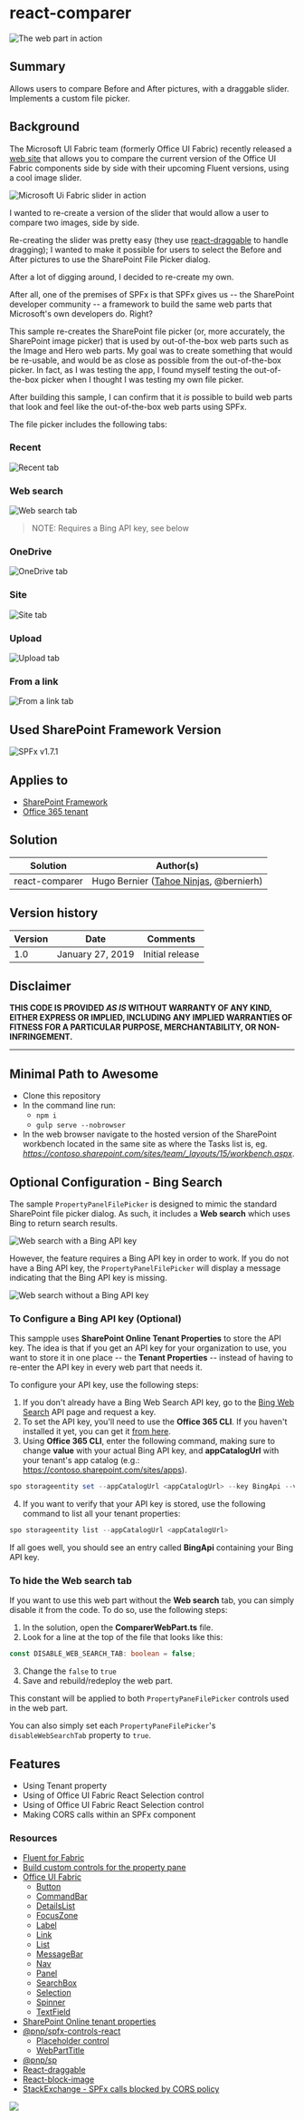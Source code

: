 # react-comparer

![The web part in action](./assets/ComparerWebPart.gif)

## Summary

Allows users to compare Before and After pictures, with a draggable slider. Implements a custom file picker.

## Background

The Microsoft UI Fabric team (formerly Office UI Fabric) recently released a [web site](https://fluentfabric.azurewebsites.net/#/components) that allows you to compare the current version of the Office UI Fabric components side by side with their upcoming Fluent versions, using a cool image slider.

![Microsoft Ui Fabric slider in action](./assets/FluentSlider.gif)

I wanted to re-create a version of the slider that would allow a user to compare two images, side by side.

Re-creating the slider was pretty easy (they use [react-draggable](https://github.com/mzabriskie/react-draggable) to handle dragging); I wanted to make it possible for users to select the
Before and After pictures to use the SharePoint File Picker dialog.

After a lot of digging around, I decided to re-create my own.

After all, one of the premises of SPFx is that SPFx gives us -- the SharePoint developer community -- a framework to build the same web parts that Microsoft's own developers do. Right?

This sample re-creates the SharePoint file picker (or, more accurately, the SharePoint image picker) that is used by out-of-the-box web parts such as the Image and Hero web parts. My goal was to create something that would be re-usable,
and would be as close as possible from the out-of-the-box picker. In fact, as I was testing the app, I found myself testing the out-of-the-box picker when I thought I was testing my own file picker.

After building this sample, I can confirm that it _is_ possible to build web parts that look and feel like the out-of-the-box web parts using SPFx.

The file picker includes the following tabs:

### Recent

![Recent tab](./assets/RecentTab.gif)

### Web search

![Web search tab](./assets/WebSearchTab.gif)
> NOTE: Requires a Bing API key, see below

### OneDrive

![OneDrive tab](./assets/OneDriveTab.gif)

### Site

![Site tab](./assets/SitesTab.gif)

### Upload

![Upload tab](./assets/UploadTab.gif)

### From a link

![From a link tab](./assets/FromLinkTab.gif)


## Used SharePoint Framework Version

![SPFx v1.7.1](https://img.shields.io/badge/SPFx-1.7.1-green.svg)

## Applies to

* [SharePoint Framework](https:/dev.office.com/sharepoint)
* [Office 365 tenant](https://dev.office.com/sharepoint/docs/spfx/set-up-your-development-environment)

## Solution

Solution|Author(s)
--------|---------
react-comparer | Hugo Bernier ([Tahoe Ninjas](http://tahoeninjas.blog), @bernierh)

## Version history

Version|Date|Comments
-------|----|--------
1.0|January 27, 2019|Initial release

## Disclaimer

**THIS CODE IS PROVIDED *AS IS* WITHOUT WARRANTY OF ANY KIND, EITHER EXPRESS OR IMPLIED, INCLUDING ANY IMPLIED WARRANTIES OF FITNESS FOR A PARTICULAR PURPOSE, MERCHANTABILITY, OR NON-INFRINGEMENT.**

---

## Minimal Path to Awesome

* Clone this repository
* In the command line run:
  * `npm i`
  * `gulp serve --nobrowser`
* In the web browser navigate to the hosted version of the SharePoint workbench located in the same site as where the Tasks list is, eg. *https://contoso.sharepoint.com/sites/team/_layouts/15/workbench.aspx*.

## Optional Configuration - Bing Search

The sample `PropertyPanelFilePicker` is designed to mimic the standard SharePoint file picker dialog. As such, it includes a **Web search** which uses Bing to return search results.

![Web search with a Bing API key](./assets/WebSearch.gif)

However, the feature requires a Bing API key in order to work. If you do not have a Bing API key, the `PropertyPanelFilePicker` will display a message indicating that the Bing API key is missing.

![Web search without a Bing API key](./assets/WebSearchNoAPI.png)

### To Configure a Bing API key (Optional)

This sampple uses **SharePoint Online Tenant Properties** to store the API key. The idea is that if you get an
API key for your organization to use, you want to store it in one place -- the **Tenant Properties** -- instead of having to re-enter the API key
in every web part that needs it.

To configure your API key, use the following steps:

1. If you don't already have a Bing Web Search API key, go to the [Bing Web Search](https://azure.microsoft.com/en-us/services/cognitive-services/bing-web-search-api/) API page and request a key.
2. To set the API key, you'll need to use the **Office 365 CLI**. If you haven't installed it yet, you can get it [from here](https://pnp.github.io/office365-cli/?utm_campaign=Use+SharePoint+Online+tenant+properties&utm_medium=page&utm_source=msft_docs).
3. Using **Office 365 CLI**, enter the following command, making sure to change **value** with your actual Bing API key, and **appCatalogUrl** with your tenant's app catalog (e.g.: https://contoso.sharepoint.com/sites/apps).

```PowerShell
spo storageentity set --appCatalogUrl <appCatalogUrl> --key BingApi --value <value>
```

4. If you want to verify that your API key is stored, use the following command to list all your tenant properties:

```PowerShell
spo storageentity list --appCatalogUrl <appCatalogUrl>
```

If all goes well, you should see an entry called **BingApi** containing your Bing API key.

### To hide the Web search tab

If you want to use this web part without the **Web search** tab, you can simply disable it from the code. To do so, use the following steps:

1. In the solution, open the **ComparerWebPart.ts** file. 
2. Look for a line at the top of the file that looks like this:

```TypeScript
const DISABLE_WEB_SEARCH_TAB: boolean = false;
```

3. Change the `false` to `true`
4. Save and rebuild/redeploy the web part.

This constant will be applied to both `PropertyPaneFilePicker` controls used in the web part.

You can also simply set each `PropertyPaneFilePicker`'s `disableWebSearchTab` property to `true`.

## Features

* Using Tenant property
* Using of Office UI Fabric React Selection control
* Using of Office UI Fabric React Selection control
* Making CORS calls within an SPFx component

### Resources

* [Fluent for Fabric](https://fluentfabric.azurewebsites.net/#/components)
* [Build custom controls for the property pane](https://docs.microsoft.com/en-us/sharepoint/dev/spfx/web-parts/guidance/build-custom-property-pane-controls)
* [Office UI Fabric](https://dev.office.com/fabric)
  * [Button](https://developer.microsoft.com/en-us/fabric#/components/button)
  * [CommandBar](https://developer.microsoft.com/en-us/fabric#/components/commandbar)
  * [DetailsList](https://developer.microsoft.com/en-us/fabric#/components/detailslist)
  * [FocusZone](https://developer.microsoft.com/en-us/fabric#/components/focuszone)
  * [Label](https://developer.microsoft.com/en-us/fabric#/components/label)
  * [Link](https://developer.microsoft.com/en-us/fabric#/components/link)
  * [List](https://developer.microsoft.com/en-us/fabric#/components/list)
  * [MessageBar](https://developer.microsoft.com/en-us/fabric#/components/messagebar)
  * [Nav](https://developer.microsoft.com/en-us/fabric#/components/nav)
  * [Panel](https://developer.microsoft.com/en-us/fabric#/components/panel)
  * [SearchBox](https://developer.microsoft.com/en-us/fabric#/components/searchbox)
  * [Selection](https://developer.microsoft.com/en-us/fabric#/components/selection)
  * [Spinner](https://developer.microsoft.com/en-us/fabric#/components/spinner)
  * [TextField](https://developer.microsoft.com/en-us/fabric#/components/textfield)
* [SharePoint Online tenant properties](https://docs.microsoft.com/en-us/sharepoint/dev/spfx/tenant-properties)
* [@pnp/spfx-controls-react](https://sharepoint.github.io/sp-dev-fx-controls-react/)
  * [Placeholder control](https://sharepoint.github.io/sp-dev-fx-controls-react/controls/Placeholder/)
  * [WebPartTitle](https://sharepoint.github.io/sp-dev-fx-controls-react/controls/WebPartTitle/)
* [@pnp/sp](https://pnp.github.io/pnpjs/sp/docs/)
* [React-draggable](https://github.com/mzabriskie/react-draggable)
* [React-block-image](https://github.com/transitive-bullshit/react-block-image)
* [StackExchange - SPFx calls blocked by CORS policy](https://sharepoint.stackexchange.com/questions/254050/spfx-calls-blocked-by-cors-policy)

<img src="https://telemetry.sharepointpnp.com/sp-dev-fx-webparts/samples/react-comparer" />
